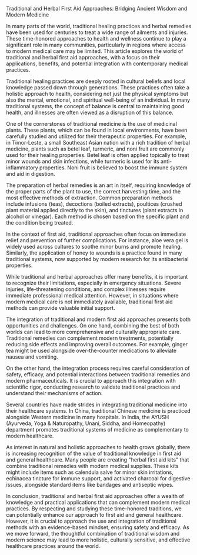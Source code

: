 Traditional and Herbal First Aid Approaches: Bridging Ancient Wisdom and Modern Medicine

In many parts of the world, traditional healing practices and herbal remedies have been used for centuries to treat a wide range of ailments and injuries. These time-honored approaches to health and wellness continue to play a significant role in many communities, particularly in regions where access to modern medical care may be limited. This article explores the world of traditional and herbal first aid approaches, with a focus on their applications, benefits, and potential integration with contemporary medical practices.

Traditional healing practices are deeply rooted in cultural beliefs and local knowledge passed down through generations. These practices often take a holistic approach to health, considering not just the physical symptoms but also the mental, emotional, and spiritual well-being of an individual. In many traditional systems, the concept of balance is central to maintaining good health, and illnesses are often viewed as a disruption of this balance.

One of the cornerstones of traditional medicine is the use of medicinal plants. These plants, which can be found in local environments, have been carefully studied and utilized for their therapeutic properties. For example, in Timor-Leste, a small Southeast Asian nation with a rich tradition of herbal medicine, plants such as betel leaf, turmeric, and noni fruit are commonly used for their healing properties. Betel leaf is often applied topically to treat minor wounds and skin infections, while turmeric is used for its anti-inflammatory properties. Noni fruit is believed to boost the immune system and aid in digestion.

The preparation of herbal remedies is an art in itself, requiring knowledge of the proper parts of the plant to use, the correct harvesting time, and the most effective methods of extraction. Common preparation methods include infusions (teas), decoctions (boiled extracts), poultices (crushed plant material applied directly to the skin), and tinctures (plant extracts in alcohol or vinegar). Each method is chosen based on the specific plant and the condition being treated.

In the context of first aid, traditional approaches often focus on immediate relief and prevention of further complications. For instance, aloe vera gel is widely used across cultures to soothe minor burns and promote healing. Similarly, the application of honey to wounds is a practice found in many traditional systems, now supported by modern research for its antibacterial properties.

While traditional and herbal approaches offer many benefits, it is important to recognize their limitations, especially in emergency situations. Severe injuries, life-threatening conditions, and complex illnesses require immediate professional medical attention. However, in situations where modern medical care is not immediately available, traditional first aid methods can provide valuable initial support.

The integration of traditional and modern first aid approaches presents both opportunities and challenges. On one hand, combining the best of both worlds can lead to more comprehensive and culturally appropriate care. Traditional remedies can complement modern treatments, potentially reducing side effects and improving overall outcomes. For example, ginger tea might be used alongside over-the-counter medications to alleviate nausea and vomiting.

On the other hand, the integration process requires careful consideration of safety, efficacy, and potential interactions between traditional remedies and modern pharmaceuticals. It is crucial to approach this integration with scientific rigor, conducting research to validate traditional practices and understand their mechanisms of action.

Several countries have made strides in integrating traditional medicine into their healthcare systems. In China, traditional Chinese medicine is practiced alongside Western medicine in many hospitals. In India, the AYUSH (Ayurveda, Yoga & Naturopathy, Unani, Siddha, and Homeopathy) department promotes traditional systems of medicine as complementary to modern healthcare.

As interest in natural and holistic approaches to health grows globally, there is increasing recognition of the value of traditional knowledge in first aid and general healthcare. Many people are creating "herbal first aid kits" that combine traditional remedies with modern medical supplies. These kits might include items such as calendula salve for minor skin irritations, echinacea tincture for immune support, and activated charcoal for digestive issues, alongside standard items like bandages and antiseptic wipes.

In conclusion, traditional and herbal first aid approaches offer a wealth of knowledge and practical applications that can complement modern medical practices. By respecting and studying these time-honored traditions, we can potentially enhance our approach to first aid and general healthcare. However, it is crucial to approach the use and integration of traditional methods with an evidence-based mindset, ensuring safety and efficacy. As we move forward, the thoughtful combination of traditional wisdom and modern science may lead to more holistic, culturally sensitive, and effective healthcare practices around the world.
